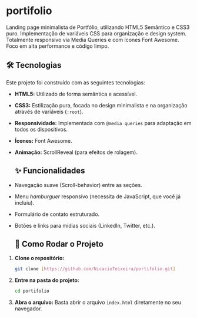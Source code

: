 # portifolio
Landing page minimalista de Portfólio, utilizando HTML5 Semântico e CSS3 puro. Implementação de variáveis CSS para organização e design system. Totalmente responsivo via Media Queries e com ícones Font Awesome. Foco em alta performance e código limpo.


## 🛠️ Tecnologias

Este projeto foi construído com as seguintes tecnologias:

* **HTML5:** Utilizado de forma semântica e acessível.
* **CSS3:** Estilização pura, focada no design minimalista e na organização através de variáveis (`:root`).
* **Responsividade:** Implementada com `@media queries` para adaptação em todos os dispositivos.
* **Ícones:** Font Awesome.
* **Animação:** ScrollReveal (para efeitos de rolagem).

  ## ✨ Funcionalidades

* Navegação suave (Scroll-behavior) entre as seções.
* Menu *hamburguer* responsivo (necessita de JavaScript, que você já incluiu).
* Formulário de contato estruturado.
* Botões e links para mídias sociais (LinkedIn, Twitter, etc.).

  ## 🚀 Como Rodar o Projeto

1.  **Clone o repositório:**
    ```bash
    git clone [https://github.com/NicacioTeixeira/portifolio.git]
    ```
2.  **Entre na pasta do projeto:**
    ```bash
    cd portifolio
    ```
3.  **Abra o arquivo:** Basta abrir o arquivo `index.html` diretamente no seu navegador.
